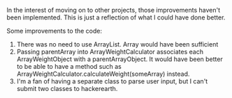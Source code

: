 


In the interest of moving on to other projects, those improvements haven't been implemented. This is just a reflection of what I could have done better. 

Some improvements to the code:

1. There was no need to use ArrayList. Array would have been sufficient
2. Passing parentArray into ArrayWeightCalculator associates each ArrayWeightObject with a parentArrayObject. It would have been
   better to be able to have a method such as ArrayWeightCalculator.calculateWeight(someArray) instead. 
3. I'm a fan of having a separate class to parse user input, but I can't submit two classes to hackerearth.
